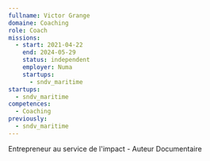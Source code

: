 ```yaml
---
fullname: Victor Grange
domaine: Coaching
role: Coach
missions:
  - start: 2021-04-22
    end: 2024-05-29
    status: independent
    employer: Numa
    startups:
      - sndv_maritime
startups:
  - sndv_maritime
competences:
  - Coaching
previously:
  - sndv_maritime
---
```

Entrepreneur au service de l'impact - Auteur Documentaire